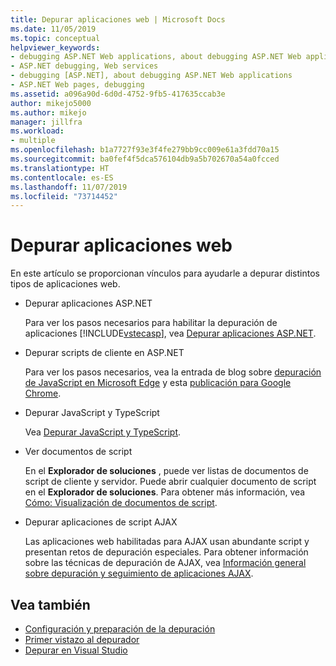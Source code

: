 ```yaml
---
title: Depurar aplicaciones web | Microsoft Docs
ms.date: 11/05/2019
ms.topic: conceptual
helpviewer_keywords:
- debugging ASP.NET Web applications, about debugging ASP.NET Web applications
- ASP.NET debugging, Web services
- debugging [ASP.NET], about debugging ASP.NET Web applications
- ASP.NET Web pages, debugging
ms.assetid: a096a90d-6d0d-4752-9fb5-417635ccab3e
author: mikejo5000
ms.author: mikejo
manager: jillfra
ms.workload:
- multiple
ms.openlocfilehash: b1a7727f93e3f4fe279bb9cc009e61a3fdd70a15
ms.sourcegitcommit: ba0fef4f5dca576104db9a5b702670a54a0fcced
ms.translationtype: HT
ms.contentlocale: es-ES
ms.lasthandoff: 11/07/2019
ms.locfileid: "73714452"
---
```

# <a name="debugging-web-applications"></a>Depurar aplicaciones web

En este artículo se proporcionan vínculos para ayudarle a depurar distintos tipos de aplicaciones web.

- Depurar aplicaciones ASP.NET

  Para ver los pasos necesarios para habilitar la depuración de aplicaciones [!INCLUDE[vstecasp](../code-quality/includes/vstecasp_md.md)], vea [Depurar aplicaciones ASP.NET](how-to-enable-debugging-for-aspnet-applications.md).

- Depurar scripts de cliente en ASP.NET

  Para ver los pasos necesarios, vea la entrada de blog sobre [depuración de JavaScript en Microsoft Edge](https://devblogs.microsoft.com/visualstudio/debug-javascript-in-microsoft-edge-from-visual-studio/) y esta [publicación para Google Chrome](https://devblogs.microsoft.com/aspnet/client-side-debugging-of-asp-net-projects-in-google-chrome).

- Depurar JavaScript y TypeScript

  Vea [Depurar JavaScript y TypeScript](../javascript/debug-nodejs.md).

- Ver documentos de script

  En el **Explorador de soluciones** , puede ver listas de documentos de script de cliente y servidor. Puede abrir cualquier documento de script en el **Explorador de soluciones**. Para obtener más información, vea [Cómo: Visualización de documentos de script](../debugger/how-to-view-script-documents.md).

- Depurar aplicaciones de script AJAX

  Las aplicaciones web habilitadas para AJAX usan abundante script y presentan retos de depuración especiales. Para obtener información sobre las técnicas de depuración de AJAX, vea [Información general sobre depuración y seguimiento de aplicaciones AJAX](https://msdn.microsoft.com/Library/92684ea0-7bb4-4a34-9203-3aa6394ce375).

## <a name="see-also"></a>Vea también

- [Configuración y preparación de la depuración](../debugger/debugger-settings-and-preparation.md)
- [Primer vistazo al depurador](../debugger/debugger-feature-tour.md)
- [Depurar en Visual Studio](../debugger/index.yml)